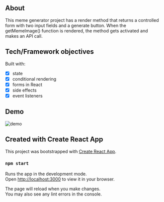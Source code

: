 ## About

This meme generator project has a render method that returns a controlled form with two input fields and a generate button. When the getMemeImage() function is rendered, the method gets activated and makes an API call.

## Tech/Framework objectives

Built with:

- [x] state
- [x] conditional rendering
- [x] forms in React
- [x] side effects
- [x] event listeners

## Demo

![demo](memegenerator.gif)

## Created with Create React App

This project was bootstrapped with [Create React App](https://github.com/facebook/create-react-app).


### `npm start`

Runs the app in the development mode.\
Open [http://localhost:3000](http://localhost:3000) to view it in your browser.

The page will reload when you make changes.\
You may also see any lint errors in the console.


